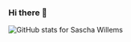### Hi there 👋

<img src="https://github-readme-stats.vercel.app/api?username=maze7&show_icons=true&theme=dark&include_all_commits=true" alt=" GitHub stats for Sascha Willems"/>

<!--
**maze7/maze7** is a ✨ _special_ ✨ repository because its `README.md` (this file) appears on your GitHub profile.

Here are some ideas to get you started:

- 🔭 I’m currently working on ...
- 🌱 I’m currently learning ...
- 👯 I’m looking to collaborate on ...
- 🤔 I’m looking for help with ...
- 💬 Ask me about ...
- 📫 How to reach me: ...
- 😄 Pronouns: ...
- ⚡ Fun fact: ...
-->
